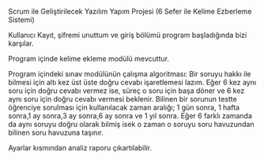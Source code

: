 Scrum ile Geliştirilecek Yazılım Yapım Projesi (6 Sefer ile Kelime Ezberleme Sistemi)

Kullanıcı Kayıt, şifremi unuttum ve giriş bölümü program başladığında bizi karşılar.

Program içinde kelime ekleme modülü mevcuttur.

Program içindeki sınav modülünün çalışma algoritması:
Bir soruyu hakkı ile bilmesi için altı kez üst
üste doğru cevabı işaretlemesi lazım. Eğer 6 kez aynı soru için doğru cevabı vermez ise, süreç o soru
için başa döner ve 6 kez aynı soru için doğru cevabı vermesi beklenir. Bilinen bir sorunun testte
öğrenciye sorulması için kullanılacak zaman aralığı; 1 gün sonra, 1 hafta sonra,1 ay sonra,3 ay sonra,6
ay sonra ve 1 yıl sonra. Eğer 6 farklı zamanda da aynı soruyu doğru olarak bilmiş isek o zaman o soruyu
soru havuzundan bilinen soru havuzuna taşınır.

Ayarlar kısmından analiz raporu çıkartılabilir.


